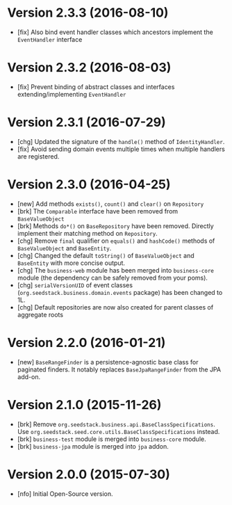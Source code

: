 # Version 2.3.3 (2016-08-10)

* [fix] Also bind event handler classes which ancestors implement the `EventHandler` interface

# Version 2.3.2 (2016-08-03)

* [fix] Prevent binding of abstract classes and interfaces extending/implementing `EventHandler`

# Version 2.3.1 (2016-07-29)

* [chg] Updated the signature of the `handle()` method of `IdentityHandler`.
* [fix] Avoid sending domain events multiple times when multiple handlers are registered.

# Version 2.3.0 (2016-04-25)

* [new] Add methods `exists()`, `count()` and `clear()` on `Repository`
* [brk] The `Comparable` interface have been removed from `BaseValueObject`
* [brk] Methods `do*()` on `BaseRepository` have been removed. Directly implement their matching method on `Repository`.
* [chg] Remove `final` qualifier on `equals()` and `hashCode()` methods of `BaseValueObject` and `BaseEntity`.
* [chg] Changed the default `toString()` of `BaseValueObject` and `BaseEntity` with more concise output.
* [chg] The `business-web` module has been merged into `business-core` module (the dependency can be safely removed from your poms).
* [chg] `serialVersionUID` of event classes (`org.seedstack.business.domain.events` package) has been changed to 1L.
* [chg] Default repositories are now also created for parent classes of aggregate roots

# Version 2.2.0 (2016-01-21)

* [new] `BaseRangeFinder` is a persistence-agnostic base class for paginated finders. It notably replaces `BaseJpaRangeFinder` from the JPA add-on.

# Version 2.1.0 (2015-11-26)

* [brk] Remove `org.seedstack.business.api.BaseClassSpecifications`. Use `org.seedstack.seed.core.utils.BaseClassSpecifications` instead.
* [brk] `business-test` module is merged into `business-core` module.
* [brk] `business-jpa` module is merged into `jpa` addon.

# Version 2.0.0 (2015-07-30)

* [nfo] Initial Open-Source version.
